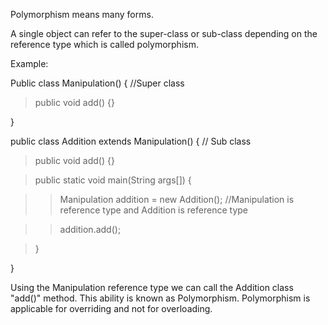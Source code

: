 Polymorphism means many forms.

A single object can refer to the super-class or sub-class depending on
the reference type which is called polymorphism.

Example:

Public class Manipulation() { //Super class

> public void add() {}

}

public class Addition extends Manipulation() { // Sub class

> public void add() {}

> public static void main(String args\[\]) {

> > Manipulation addition = new Addition(); //Manipulation is reference
> > type and Addition is reference type

> > addition.add();

> }

}

Using the Manipulation reference type we can call the Addition class
"add()" method. This ability is known as Polymorphism. Polymorphism is
applicable for overriding and not for overloading.